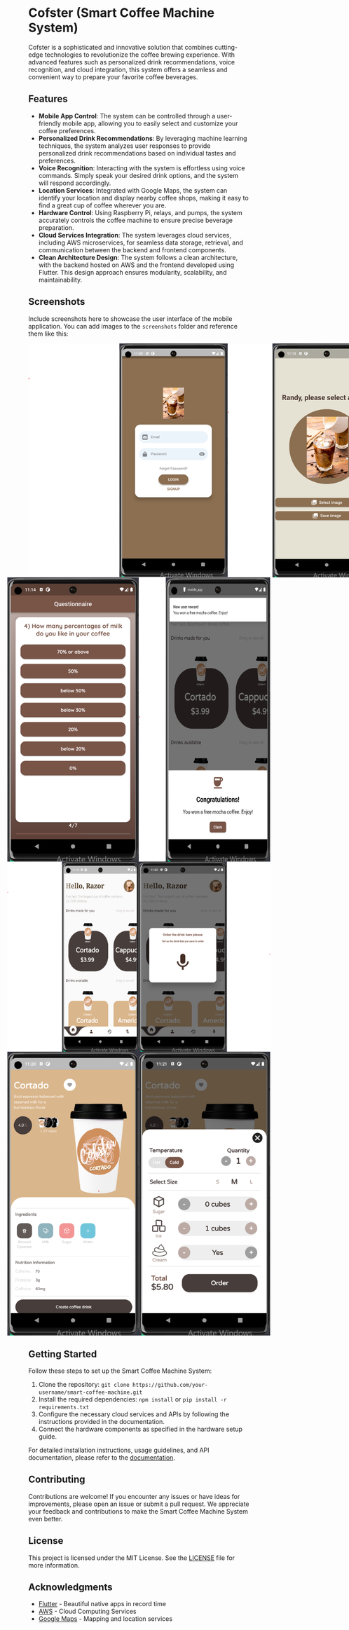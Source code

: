 # Cofster (Smart Coffee Machine System)

Cofster is a sophisticated and innovative solution that combines cutting-edge technologies to revolutionize the coffee brewing experience. With advanced features such as personalized drink recommendations, voice recognition, and cloud integration, this system offers a seamless and convenient way to prepare your favorite coffee beverages.

## Features

- **Mobile App Control**: The system can be controlled through a user-friendly mobile app, allowing you to easily select and customize your coffee preferences.
- **Personalized Drink Recommendations**: By leveraging machine learning techniques, the system analyzes user responses to provide personalized drink recommendations based on individual tastes and preferences.
- **Voice Recognition**: Interacting with the system is effortless using voice commands. Simply speak your desired drink options, and the system will respond accordingly.
- **Location Services**: Integrated with Google Maps, the system can identify your location and display nearby coffee shops, making it easy to find a great cup of coffee wherever you are.
- **Hardware Control**: Using Raspberry Pi, relays, and pumps, the system accurately controls the coffee machine to ensure precise beverage preparation.
- **Cloud Services Integration**: The system leverages cloud services, including AWS microservices, for seamless data storage, retrieval, and communication between the backend and frontend components.
- **Clean Architecture Design**: The system follows a clean architecture, with the backend hosted on AWS and the frontend developed using Flutter. This design approach ensures modularity, scalability, and maintainability.

## Screenshots

Include screenshots here to showcase the user interface of the mobile application. You can add images to the `screenshots` folder and reference them like this:

<div style="display: flex; align-items: flex-start;">
  <img src="mobile_app_images/login_screen.png" width="455" alt="Login screen">
  <img src="mobile_app_images/register_screen.png" width="350" alt="Register screen">
</div>

<div style="display: flex; justify-content: center;">
  <img src="mobile_app_images/formular_screen.png" width="300" alt="Formular screen">
  <img src="mobile_app_images/main_notifications_screen.png" width="300" alt="Free drink notification screen">
</div>

<div style="display: flex; justify-content: center;">
  <img src="mobile_app_images/main_screen.png" width="300" alt="Main screen">
  <img src="mobile_app_images/main_voice_assistance_screen.png" width="300" alt="Main voice assistance screen"> 
</div>

<div style="display: flex; justify-content: center;">
  <img src="mobile_app_images/details_screen.png" width="300" alt="Details screen">
  <img src="mobile_app_images/details_order_screen.png" width="300" alt="Details order screen">
</div>

## Getting Started

Follow these steps to set up the Smart Coffee Machine System:

1. Clone the repository: `git clone https://github.com/your-username/smart-coffee-machine.git`
2. Install the required dependencies: `npm install` or `pip install -r requirements.txt`
3. Configure the necessary cloud services and APIs by following the instructions provided in the documentation.
4. Connect the hardware components as specified in the hardware setup guide.

For detailed installation instructions, usage guidelines, and API documentation, please refer to the [documentation](docs).

## Contributing

Contributions are welcome! If you encounter any issues or have ideas for improvements, please open an issue or submit a pull request. We appreciate your feedback and contributions to make the Smart Coffee Machine System even better.

## License

This project is licensed under the MIT License. See the [LICENSE](LICENSE) file for more information.

## Acknowledgments

- [Flutter](https://flutter.dev/) - Beautiful native apps in record time
- [AWS](https://aws.amazon.com/) - Cloud Computing Services
- [Google Maps](https://cloud.google.com/maps-platform) - Mapping and location services


